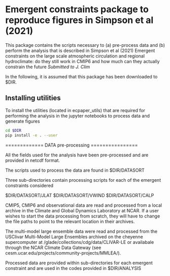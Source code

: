# Emergent constraints package to reproduce figures in Simpson et al (2021)

This package contains the scripts necessary to (a) pre-process data and (b) perform the analysis that is described in Simpson et al (2021) Emergent constraints on the large scale atmospheric circulation and regional hydroclimate: do they still work in CMIP6 and how much can they actually constrain the future *Submitted to J. Clim*

In the following, it is assumed that this package has been downloaded to $DIR.

## Installing utilities

To install the utilities (located in ecpaper_utils) that are required for performing the analysis in the jupyter notebooks to process data and generate figures 

```bash
cd $DIR
pip install -e . --user
```

============= DATA pre-processing ================

All the fields used for the analysis have been pre-processed and are provided in netcdf format.

The scripts used to process the data are found in $DIR/DATASORT 

Three sub-directories contain processing scripts for each of the emergent constraints considered

$DIR/DATASORT/JLAT
$DIR/DATASORT/VWIND
$DIR/DATASORT/CALP

CMIP5, CMIP6 and observational data are read and processed from a local archive in the Climate and Global Dynamics Laboratory at NCAR.  If a user wishes to start the data processing from scratch, they will have to change the file paths to point to the relevant location in their archives.

The multi-model large ensemble data were read and processed from the USClivar Multi-Model Large Ensembles archived on the cheyenne supercomputer at /glade/collections/cdg/data/CLIVAR-LE or availabale through the NCAR Climate Data Gateway (see cesm.ucar.edu/projects/community-projects/MMLEA/).

Processed data are provided within sub-directories for each emergent constraint and are used in the codes provided in $DIR/ANALYSIS





